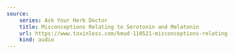 ```yaml
---
source:
    series: Ask Your Herb Doctor
    title: Misconceptions Relating to Serotonin and Melatonin
    url: https://www.toxinless.com/kmud-110521-misconceptions-relating-to-serotonin-and-melatonin.mp3
    kind: audio
---
```

